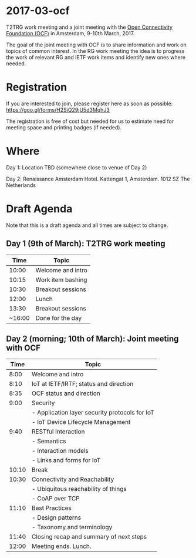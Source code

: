 # 2017-03-ocf
T2TRG work meeting and a joint meeting with the [Open Connectivity Foundation (OCF)](https://openconnectivity.org/) in Amsterdam, 9-10th March, 2017.

The goal of the joint meeting with OCF is to share information and work on topics of common interest. In the RG work meeting the idea is to progress the work of relevant RG and IETF work items and identify new ones where needed.

# Registration

If you are interested to join, please register here as soon as possible:
https://goo.gl/forms/H2SiQ29jU5d3MqhJ3

The registration is free of cost but needed for us to estimate need for meeting space and printing badges (if needed).

# Where

Day 1: Location TBD (somewhere close to venue of Day 2)

Day 2: 
Renaissance Amsterdam Hotel. Kattengat 1, Amsterdam. 1012 SZ The Netherlands

# Draft Agenda

Note that this is a draft agenda and all times are subject to change.

## Day 1 (9th of March): T2TRG work meeting

| Time   | Topic             |
|--------|-------------------|
| 10:00  | Welcome and intro |
| 10:15  | Work item bashing |
| 10:30  | Breakout sessions |
| 12:00  | Lunch             |
| 13:30  | Breakout sessions |
| ~16:00 | Done for the day  |

## Day 2 (morning; 10th of March): Joint meeting with OCF

| Time   | Topic                                          |
|--------|------------------------------------------------|
| 8:00   | Welcome and intro                              |
| 8:10   | IoT at IETF/IRTF; status and direction         |
| 8:35   | OCF status and direction                       | 
| 9:00   | Security                                       |
|        | - Application layer security protocols for IoT |
|        | - IoT Device Lifecycle Management              |
| 9:40   | RESTful Interaction                            |
|        | - Semantics                                    |
|        | - Interaction models                           |
|        | - Links and forms for IoT                      |
| 10:10  | Break                                          |
| 10:30  | Connectivity and Reachability                  |
|        | - Ubiquitous reachability of things            |
|        | - CoAP over TCP                                |
| 11:10  | Best Practices                                 |
|        | - Design patterns                              |
|        | - Taxonomy and terminology                     |
| 11:40  | Closing recap and summary of next steps        |
| 12:00  | Meeting ends. Lunch.                           |

   

